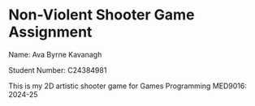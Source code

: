 # Non-Violent Shooter Game Assignment
Name: Ava Byrne Kavanagh

Student Number: C24384981

This is my 2D artistic shooter game for Games Programming MED9016: 2024-25

